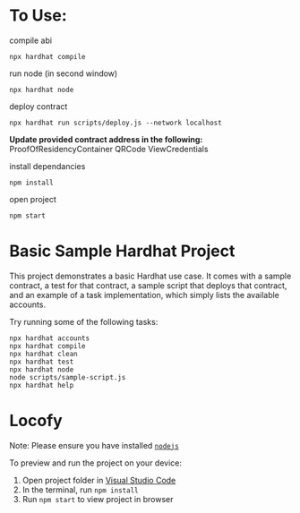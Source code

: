 # To Use:

compile abi
```shell
npx hardhat compile
```

run node (in second window)
```shell
npx hardhat node
```

deploy contract
```shell
npx hardhat run scripts/deploy.js --network localhost
```

**Update provided contract address in the following:**
ProofOfResidencyContainer
QRCode
ViewCredentials


install dependancies
```shell
npm install
```

open project
```shell
npm start
```

# Basic Sample Hardhat Project

This project demonstrates a basic Hardhat use case. It comes with a sample contract, a test for that contract, a sample script that deploys that contract, and an example of a task implementation, which simply lists the available accounts.

Try running some of the following tasks:

```shell
npx hardhat accounts
npx hardhat compile
npx hardhat clean
npx hardhat test
npx hardhat node
node scripts/sample-script.js
npx hardhat help
```

# Locofy

Note: Please ensure you have installed <code><a href="https://nodejs.org/en/download/">nodejs</a></code>

To preview and run the project on your device:
1) Open project folder in <a href="https://code.visualstudio.com/download">Visual Studio Code</a>
2) In the terminal, run `npm install`
3) Run `npm start` to view project in browser

